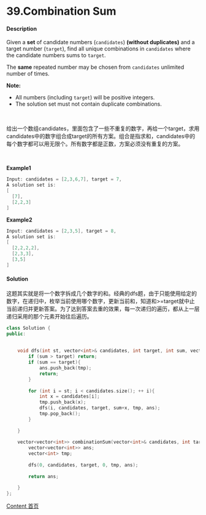 # 39.Combination Sum

#### Description

Given a **set** of candidate numbers (`candidates`) **(without duplicates)** and a target number (`target`), find all unique combinations in `candidates` where the candidate numbers sums to `target`.

The **same** repeated number may be chosen from `candidates` unlimited number of times.

**Note:**

- All numbers (including `target`) will be positive integers.
- The solution set must not contain duplicate combinations.

<br>

给出一个数组candidates，里面包含了一些不重复的数字，再给一个target，求用candidates中的数字组合成target的所有方案。组合是指求和，candidates中的每个数字都可以用无限个。所有数字都是正数，方案必须没有重复的方案。

<br>

**Example1**


```c++
Input: candidates = [2,3,6,7], target = 7,
A solution set is:
[
  [7],
  [2,2,3]
]
```

**Example2**

```c++
Input: candidates = [2,3,5], target = 8,
A solution set is:
[
  [2,2,2,2],
  [2,3,3],
  [3,5]
]
```



#### Solution

这题其实就是将一个数字拆成几个数字的和。经典的dfs题，由于只能使用给定的数字，在递归中，枚举当前使用哪个数字，更新当前和，知道和>=target就中止当前递归并更新答案。为了达到答案去重的效果，每一次递归的遍历，都从上一层递归采用的那个元素开始往后遍历。

```c++
class Solution {
public:
    
    
    void dfs(int st, vector<int>& candidates, int target, int sum, vector<int>& tmp, vector<vector<int>>& ans){
        if (sum > target) return;
        if (sum == target){
            ans.push_back(tmp);
            return;
        }
        
        for (int i = st; i < candidates.size(); ++ i){
            int x = candidates[i];
            tmp.push_back(x);
            dfs(i, candidates, target, sum+x, tmp, ans);
            tmp.pop_back();
        }
        
    }
    
    vector<vector<int>> combinationSum(vector<int>& candidates, int target) {
        vector<vector<int>> ans;
        vector<int> tmp;
        
        dfs(0, candidates, target, 0, tmp, ans);
            
        return ans;
        
    }
};
```



[Content   首页](../README.md)

